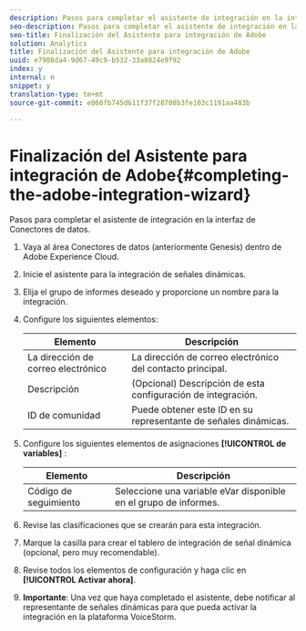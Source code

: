 ```yaml
---
description: Pasos para completar el asistente de integración en la interfaz de Conectores de datos.
seo-description: Pasos para completar el asistente de integración en la interfaz de Conectores de datos.
seo-title: Finalización del Asistente para integración de Adobe
solution: Analytics
title: Finalización del Asistente para integración de Adobe
uuid: e7908da4-9d67-49c9-b532-33a8824e9f92
index: y
internal: n
snippet: y
translation-type: tm+mt
source-git-commit: e060fb745d611f37f28708b3fe103c1191aa483b

---
```



# Finalización del Asistente para integración de Adobe{#completing-the-adobe-integration-wizard}

Pasos para completar el asistente de integración en la interfaz de Conectores de datos.

1. Vaya al área Conectores de datos (anteriormente Genesis) dentro de Adobe Experience Cloud.
1. Inicie el asistente para la integración de señales dinámicas.
1. Elija el grupo de informes deseado y proporcione un nombre para la integración.
1. Configure los siguientes elementos:

   | Elemento | Descripción |
   |---|---|
   | La dirección de correo electrónico | La dirección de correo electrónico del contacto principal. |
   | Descripción | (Opcional) Descripción de esta configuración de integración. |
   | ID de comunidad | Puede obtener este ID en su representante de señales dinámicas. |

1. Configure los siguientes elementos de asignaciones **[!UICONTROL de variables]** :

   | Elemento | Descripción |
   |---|---|
   | Código de seguimiento | Seleccione una variable eVar disponible en el grupo de informes. |

1. Revise las clasificaciones que se crearán para esta integración.
1. Marque la casilla para crear el tablero de integración de señal dinámica (opcional, pero muy recomendable).
1. Revise todos los elementos de configuración y haga clic en **[!UICONTROL Activar ahora]**.
1. **Importante**: Una vez que haya completado el asistente, debe notificar al representante de señales dinámicas para que pueda activar la integración en la plataforma VoiceStorm.
